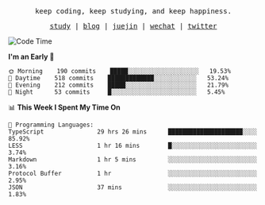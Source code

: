 <p align="center">
  <samp>
    <span>keep coding, keep studying, and keep happiness.</span>
  </samp>
</p>

<p align="center">
  <samp>
    <a href="https://github.com/ouduidui/fe-study">study</a> |
    <a href="https://deweyou.me">blog</a>  |
    <a href="https://juejin.cn/user/4309700183594366">juejin</a> |
    <a href="https://user-images.githubusercontent.com/54696834/165071004-6509e3f2-90c3-448c-9d92-3da42b0c2021.jpeg">wechat</a> |
    <a href="https://twitter.com/ouduidui">twitter</a>
  </samp>
</p>

<!--START_SECTION:waka-->
![Code Time](http://img.shields.io/badge/Code%20Time-0%20secs-blue)

**I'm an Early 🐤** 

```text
🌞 Morning    190 commits    █████░░░░░░░░░░░░░░░░░░░░   19.53% 
🌆 Daytime    518 commits    █████████████░░░░░░░░░░░░   53.24% 
🌃 Evening    212 commits    █████░░░░░░░░░░░░░░░░░░░░   21.79% 
🌙 Night      53 commits     █░░░░░░░░░░░░░░░░░░░░░░░░   5.45%

```


📊 **This Week I Spent My Time On** 

```text
💬 Programming Languages: 
TypeScript               29 hrs 26 mins      █████████████████████░░░░   85.92% 
LESS                     1 hr 16 mins        █░░░░░░░░░░░░░░░░░░░░░░░░   3.74% 
Markdown                 1 hr 5 mins         ░░░░░░░░░░░░░░░░░░░░░░░░░   3.16% 
Protocol Buffer          1 hr                ░░░░░░░░░░░░░░░░░░░░░░░░░   2.95% 
JSON                     37 mins             ░░░░░░░░░░░░░░░░░░░░░░░░░   1.83%

```


<!--END_SECTION:waka-->

